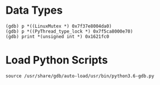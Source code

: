 # Data Types

```
(gdb) p *((LinuxMutex *) 0x7f37e8004da0)
(gdb) p *((PyThread_type_lock *) 0x7f5ca8000e70)
(gdb) print *(unsigned int *) 0x1621fc0

```



# Load Python Scripts

```
source /usr/share/gdb/auto-load/usr/bin/python3.6-gdb.py
```

